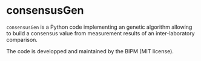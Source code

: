 # consensusGen

`consensusGen` is a Python code implementing an genetic algorithm allowing to build a consensus value from measurement results of an inter-laboratory comparison. 

The code is developped and maintained by the BIPM (MIT license).